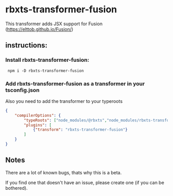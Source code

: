 # rbxts-transformer-fusion
This transformer adds JSX support for Fusion (https://elttob.github.io/Fusion/)

## instructions:
### Install rbxts-transformer-fusion:

``` npm i -D rbxts-transformer-fusion```

### Add rbxts-transformer-fusion as a transformer in your tsconfig.json
Also you need to add the transformer to your typeroots

```json
{
	"compilerOptions": {
		"typeRoots": ["node_modules/@rbxts","node_modules/rbxts-transformer-fusion"],
		"plugins": [
			{"transform": "rbxts-transformer-fusion"}
		]
	}
}
```

## Notes 
There are a lot of known bugs, thats why this is a beta.

If you find one that doesn't have an issue, please create one (if you can be bothered).